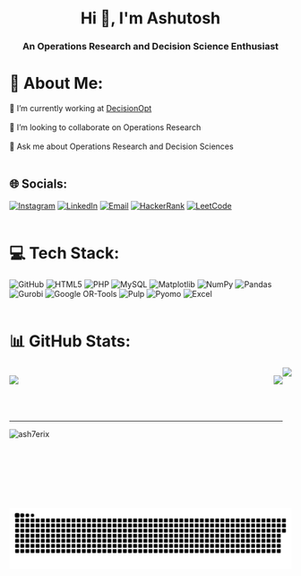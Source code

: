 <h1 align="center">Hi 👋, I'm Ashutosh</h1>
<h3 align="center">An Operations Research and Decision Science Enthusiast</h3>


# 💫 About Me:
🔭 I’m currently working at [DecisionOpt](https://decisionopt.com/)<br><br>👯 I’m looking to collaborate on Operations Research<br><br>💬 Ask me about Operations Research and Decision Sciences<br><br>


## 🌐 Socials:
[![Instagram](https://img.shields.io/badge/Instagram-%23E4405F.svg?logo=Instagram&logoColor=white)](https://instagram.com/Ash7erix) 
[![LinkedIn](https://img.shields.io/badge/LinkedIn-%230077B5.svg?logo=linkedin&logoColor=white)](https://linkedin.com/in/ashutoshpatel24x7) 
[![Email](https://img.shields.io/badge/Email-D14836?logo=gmail&logoColor=white)](mailto:ashutoshpatel.in@gmail.com) 
[![HackerRank](https://img.shields.io/badge/HackerRank-%2311C300?logo=HackerRank&logoColor=white)](https://www.hackerrank.com/ashutoshpatel_in) 
[![LeetCode](https://img.shields.io/badge/LeetCode-%23FFA116?logo=LeetCode&logoColor=white)](https://www.leetcode.com/user3242pt)
<br>
<br>



# 💻 Tech Stack:
![GitHub](https://img.shields.io/badge/GitHub-%23FFFFFF.svg?style=for-the-badge&logo=github&logoColor=%234CAF50) ![HTML5](https://img.shields.io/badge/html5-%23E34F26.svg?style=for-the-badge&logo=html5&logoColor=white) ![PHP](https://img.shields.io/badge/php-%23777BB4.svg?style=for-the-badge&logo=php&logoColor=white) ![MySQL](https://img.shields.io/badge/mysql-4479A1.svg?style=for-the-badge&logo=mysql&logoColor=white) ![Matplotlib](https://img.shields.io/badge/Matplotlib-%23ffffff.svg?style=for-the-badge&logo=Matplotlib&logoColor=black) ![NumPy](https://img.shields.io/badge/numpy-%23013243.svg?style=for-the-badge&logo=numpy&logoColor=white) ![Pandas](https://img.shields.io/badge/pandas-%23150458.svg?style=for-the-badge&logo=pandas&logoColor=white) ![Gurobi](https://img.shields.io/badge/Gurobi-%23000000.svg?style=for-the-badge&logo=gurobi&logoColor=white) ![Google OR-Tools](https://img.shields.io/badge/Google%20OR%20Tools-%23FFFFFF.svg?style=for-the-badge&logo=google&logoColor=black) ![Pulp](https://img.shields.io/badge/Pulp-%2300A0C7.svg?style=for-the-badge&logo=pulp&logoColor=white) ![Pyomo](https://img.shields.io/badge/Pyomo-%23FFEB3B.svg?style=for-the-badge&logo=python&logoColor=black) ![Excel](https://img.shields.io/badge/Microsoft%20Excel-%2344C767.svg?style=for-the-badge&logo=microsoft-excel&logoColor=white) 
<br>
<br>



# 📊 GitHub Stats:
<img align="right" height="250" src="https://imgflip.com/s/meme/Disaster-Girl.jpg"  />

<div style="display: flex; justify-content: space-between;">
  <div>
  
   ![](https://github-readme-streak-stats.herokuapp.com/?user=Ash7erix&theme=dark&hide_border=false)
  
  </div>
  <div>
    
   ![](https://github-readme-stats.vercel.app/api/top-langs/?username=Ash7erix&theme=dark&hide_border=false&include_all_commits=true&count_private=false&layout=compact)
  
  </div>
</div>

<br>
<br>



---
<p align="left"> <img src="https://komarev.com/ghpvc/?username=ash7erix&label=Profile%20views&color=0e75b6&style=flat" alt="ash7erix" /> </p>

<span clear="both">![snake gif](https://github.com/Ash7erix/Ash7erix/blob/output/github-snake-dark.svg)</span>
